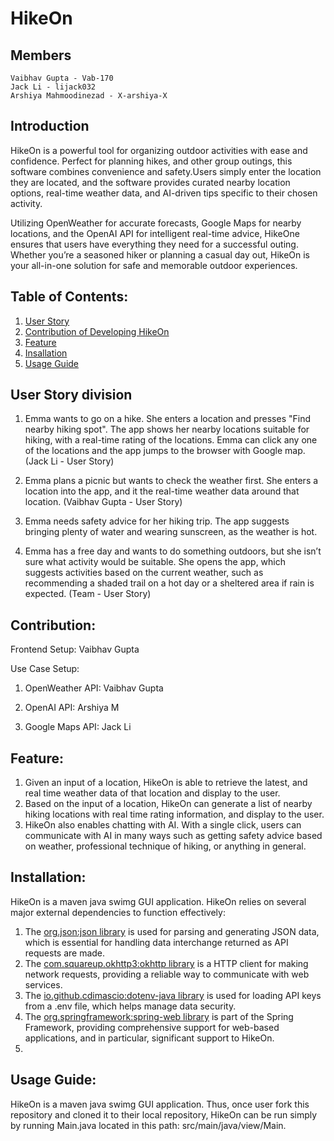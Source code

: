 # HikeOn

## Members

    Vaibhav Gupta - Vab-170
    Jack Li - lijack032
    Arshiya Mahmoodinezad - X-arshiya-X 

## Introduction

HikeOn is a powerful tool for organizing outdoor activities with ease and confidence. Perfect for planning hikes, and other group outings, this software combines convenience and safety.Users simply enter the location they are located, and the software provides curated nearby location options, real-time weather data, and AI-driven tips specific to their chosen activity.

Utilizing OpenWeather for accurate forecasts, Google Maps for nearby locations, and the OpenAI API for intelligent real-time advice, HikeOne ensures that users have everything they need for a successful outing. Whether you’re a seasoned hiker or planning a casual day out, HikeOn is your all-in-one solution for safe and memorable outdoor experiences.

## Table of Contents:
1) [User Story](#user-story-division)
2) [Contribution of Developing HikeOn](#contribution)
3) [Feature](#feature)
4) [Insallation](#installation)
5) [Usage Guide](#usage-guide)

## User Story division
1) Emma wants to go on a hike. She enters a location and presses "Find nearby hiking spot". The app shows her nearby locations suitable for hiking, with a real-time rating of the locations. Emma can click any one of the locations and the app jumps to the browser with Google map. (Jack Li - User Story)
   
2) Emma plans a picnic but wants to check the weather first. She enters a location into the app, and it the real-time weather data around that location. (Vaibhav Gupta - User Story)
   
3) Emma needs safety advice for her hiking trip. The app suggests bringing plenty of water and wearing sunscreen, as the weather is hot.

4) Emma has a free day and wants to do something outdoors, but she isn’t sure what activity would be suitable. She opens the app, which suggests activities based on the current weather, such as recommending a shaded trail on a hot day or a sheltered area if rain is expected. (Team - User Story)

## Contribution:

Frontend Setup: Vaibhav Gupta

Use Case Setup:

1) OpenWeather API: Vaibhav Gupta

2) OpenAI API: Arshiya M

3) Google Maps API: Jack Li

## Feature:
1) Given an input of a location, HikeOn is able to retrieve the latest, and real time weather data of that location and display to the user.
2) Based on the input of a location, HikeOn can generate a list of nearby hiking locations with real time rating information, and display to the user.
3) HikeOn also enables chatting with AI. With a single click, users can communicate with AI in many ways such as getting safety advice based on weather, professional technique of hiking, or anything in general.

## Installation:
HikeOn is a maven java swimg GUI application. HikeOn relies on several major external dependencies to function effectively:
1) The [org.json:json library](https://mvnrepository.com/artifact/org.json/json) is used for parsing and generating JSON data, which is essential for handling data interchange returned as API requests are made.
2) The [com.squareup.okhttp3:okhttp library](https://mvnrepository.com/artifact/com.squareup.okhttp3/okhttp) is a HTTP client for making network requests, providing a reliable way to communicate with web services.
3) The [io.github.cdimascio:dotenv-java library](https://mvnrepository.com/artifact/io.github.cdimascio/dotenv-java) is used for loading API keys from a .env file, which helps manage data security.
4) The [org.springframework:spring-web library](https://mvnrepository.com/artifact/org.springframework/spring-web) is part of the Spring Framework, providing comprehensive support for web-based applications, and in particular, significant support to HikeOn.
5) 

## Usage Guide:
HikeOn is a maven java swimg GUI application. Thus, once user fork this repository and cloned it to their local repository, HikeOn can be run simply by running Main.java located in this path: src/main/java/view/Main. 

